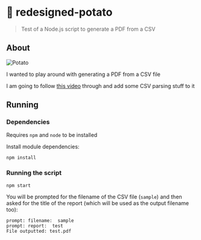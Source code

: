 # 🥔 redesigned-potato #

> Test of a Node.js script to generate a PDF from a CSV

## About ##

![Potato](https://media.giphy.com/media/1heN0Y0iHNhsc/giphy.gif)

I wanted to play around with generating a PDF from a CSV file

I am going to follow [this video](https://www.youtube.com/watch?v=9VgghGKx_1c)
through and add some CSV parsing stuff to it

## Running ##

### Dependencies ###

Requires `npm` and `node` to be installed

Install module dependencies:

```terminal
npm install
```

### Running the script ###

```terminal
npm start
```

You will be prompted for the filename of the CSV file (`sample`) and then asked
for the title of the report (which will be used as the output filename too):

```terminal
prompt: filename:  sample
prompt: report:  test
File outputted: test.pdf
```
